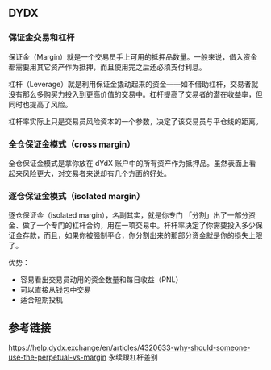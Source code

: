 ## DYDX

### 保证金交易和杠杆

保证金（Margin）就是一个交易员手上可用的抵押品数量。一般来说，借入资金都需要用其它资产作为抵押，而且使用完之后还必须支付利息。

杠杆（Leverage）就是利用保证金撬动起来的资金——如不借助杠杆，交易者就没有那么多购买力投入到更高价值的交易中。杠杆提高了交易者的潜在收益率，但同时也提高了风险。

杠杆率实际上只是交易员风险资本的一个参数，决定了该交易员与平仓线的距离。

### 全仓保证金模式（cross margin）
全仓保证金模式是拿你放在 dYdX 账户中的所有资产作为抵押品。虽然表面上看起来风险更大，对交易者来说却有几个方面的好处。  


### 逐仓保证金模式（isolated margin）

逐仓保证金（isolated margin），名副其实，就是你专门 「分割」出了一部分资金、做了一个专门的杠杆合约，用在一项交易中。杆杆率决定了你需要投入多少保证金存款，而且，如果你被强制平仓，你分割出来的那部分资金就是你的损失上限了。

优势：
- 容易看出交易员动用的资金数量和每日收益（PNL）
- 可以直接从钱包中交易
- 适合短期投机


## 参考链接
https://help.dydx.exchange/en/articles/4320633-why-should-someone-use-the-perpetual-vs-margin  永续跟杠杆差别
